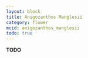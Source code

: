 ```yaml
---
layout: block
title: Anigozanthos Manglesii
category: flower
mcid: anigozanthos_manglesii
todo: true
---
```



**TODO**
